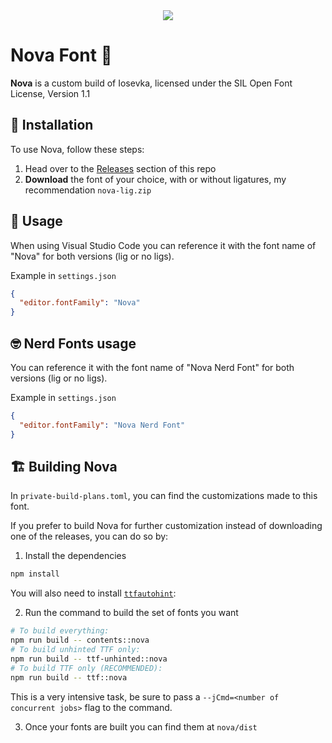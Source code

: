 <div align="center">
  <picture>
    <source media="(prefers-color-scheme: dark)" srcset="https://github.com/icarusgk/nova-font/assets/38413630/1fea755a-a0f7-49e2-a73b-5a061a8b0181">
    <img src="https://github.com/icarusgk/nova-font/assets/38413630/45773af3-6a4d-4e7a-88db-f86b20580830">
  </picture>
</div>

# Nova Font 💫

**Nova** is a custom build of Iosevka, licensed under the SIL Open Font License, Version 1.1

## 🚀 Installation

To use Nova, follow these steps:

1. Head over to the [Releases](https://github.com/icarusgk/nova-font/releases) section of this repo
2. **Download** the font of your choice, with or without ligatures, my recommendation `nova-lig.zip`

## 👀 Usage

When using Visual Studio Code you can reference it with the font name of "Nova" for both versions (lig or no ligs).

Example in `settings.json`
```json
{
  "editor.fontFamily": "Nova"
}
```

## 🤓 Nerd Fonts usage

You can reference it with the font name of "Nova Nerd Font" for both versions (lig or no ligs).

Example in `settings.json`
```json
{
  "editor.fontFamily": "Nova Nerd Font"
}
```

## 🏗️ Building Nova

In `private-build-plans.toml`, you can find the customizations made to this font.

If you prefer to build Nova for further customization instead of downloading one of the releases, you can do so by:

1. Install the dependencies

```bash
npm install
```

You will also need to install [`ttfautohint`](https://freetype.org/ttfautohint/index.html#download):


2. Run the command to build the set of fonts you want

```bash
# To build everything: 
npm run build -- contents::nova
# To build unhinted TTF only: 
npm run build -- ttf-unhinted::nova
# To build TTF only (RECOMMENDED): 
npm run build -- ttf::nova
```

This is a very intensive task, be sure to pass a `--jCmd=<number of concurrent jobs>` flag to the command.

3. Once your fonts are built you can find them at `nova/dist`
